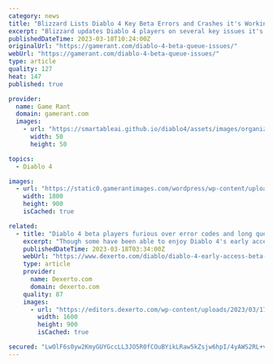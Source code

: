 ```yaml
---
category: news
title: "Blizzard Lists Diablo 4 Key Beta Errors and Crashes it's Working On"
excerpt: "Blizzard updates Diablo 4 players on several key issues it's tracking and working to resolve while the early access beta is ongoing. To be clear, these are issues that Blizzard is actively working on, ..."
publishedDateTime: 2023-03-18T10:24:00Z
originalUrl: "https://gamerant.com/diablo-4-beta-queue-issues/"
webUrl: "https://gamerant.com/diablo-4-beta-queue-issues/"
type: article
quality: 127
heat: 147
published: true

provider:
  name: Game Rant
  domain: gamerant.com
  images:
    - url: "https://smartableai.github.io/diablo4/assets/images/organizations/gamerant.com-50x50.jpg"
      width: 50
      height: 50

topics:
  - Diablo 4

images:
  - url: "https://static0.gamerantimages.com/wordpress/wp-content/uploads/2023/03/diablo-4-beta-issues-blizzard-fixing.jpg"
    width: 1800
    height: 900
    isCached: true

related:
  - title: "Diablo 4 beta players furious over error codes and long queues"
    excerpt: "Though some have been able to enjoy Diablo 4's early access beta, many users are running into error codes and incredibly long queue times."
    publishedDateTime: 2023-03-18T03:34:00Z
    webUrl: "https://www.dexerto.com/diablo/diablo-4-early-access-beta-error-codes-queues-2089850/"
    type: article
    provider:
      name: Dexerto.com
      domain: dexerto.com
    quality: 87
    images:
      - url: "https://editors.dexerto.com/wp-content/uploads/2023/03/17/diablo-4.jpeg"
        width: 1600
        height: 900
        isCached: true

secured: "LwOlF6s0yw2KmyGUYGccLL3JO5R0fCOuBYikLRaw5kZsjw6hpI/4yAWS2RL+vNU+MaOcMEfmrNuu/cqV4L27R50uaGq900v62j9CHwxeSh5xfTLgbVjujcETUKkKRlF/F3M3+EPPWXlIFA7gr1U+QH/bAOvdE5LVjIgYa/VE5zLyajDYVzzIGu8TMiXS2DFJuL58tT/7+ZVN6SrQEGz3Rv0Xxn5PNHLy0o5Xojyx8x2RgPaFtAGbHP3YK0RffLrF6Ym7FoTRd3tuPItgG1hybnu8CzuBqWHRxBbkam8T44ztEQweFZS95HQuidCPrW/dTXI8cIHNpu6wMLeGbODfrRVnCU424LerczranuUu1GQ=;IsyUvsUEjznrGNq05nh1ng=="
---
```


